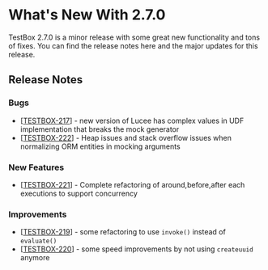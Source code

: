 # What's New With 2.7.0

TestBox 2.7.0 is a minor release with some great new functionality and tons of fixes. You can find the release notes here and the major updates for this release.

## Release Notes

### Bugs

* \[[TESTBOX-217](https://ortussolutions.atlassian.net/browse/TESTBOX-217)\] - new version of Lucee has complex values in UDF implementation that breaks the mock generator
* \[[TESTBOX-222](https://ortussolutions.atlassian.net/browse/TESTBOX-222)\] - Heap issues and stack overflow issues when normalizing ORM entities in mocking arguments

### New Features

* \[[TESTBOX-221](https://ortussolutions.atlassian.net/browse/TESTBOX-221)\] - Complete refactoring of around,before,after each executions to support concurrency

### Improvements

* \[[TESTBOX-219](https://ortussolutions.atlassian.net/browse/TESTBOX-219)\] - some refactoring to use `invoke()` instead of `evaluate()`
* \[[TESTBOX-220](https://ortussolutions.atlassian.net/browse/TESTBOX-220)\] - some speed improvements by not using `createuuid` anymore

